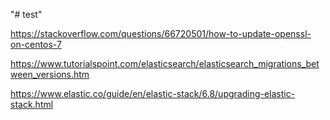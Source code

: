 "# test" 

https://stackoverflow.com/questions/66720501/how-to-update-openssl-on-centos-7

https://www.tutorialspoint.com/elasticsearch/elasticsearch_migrations_between_versions.htm

https://www.elastic.co/guide/en/elastic-stack/6.8/upgrading-elastic-stack.html
